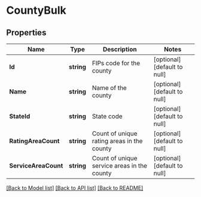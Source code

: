 # CountyBulk

## Properties
Name | Type | Description | Notes
------------ | ------------- | ------------- | -------------
**Id** | **string** | FIPs code for the county | [optional] [default to null]
**Name** | **string** | Name of the county | [optional] [default to null]
**StateId** | **string** | State code | [optional] [default to null]
**RatingAreaCount** | **string** | Count of unique rating areas in the county | [optional] [default to null]
**ServiceAreaCount** | **string** | Count of unique service areas in the county | [optional] [default to null]

[[Back to Model list]](../README.md#documentation-for-models) [[Back to API list]](../README.md#documentation-for-api-endpoints) [[Back to README]](../README.md)


